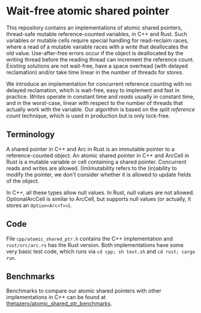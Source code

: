 # Wait-free atomic shared pointer
This repository contains an implementations of atomic shared pointers, thread-safe mutable reference-counted variables, in C++ and Rust.
Such variables or mutable cells require special handling for read-reclaim races,
where a read of a mutable variable races with a write that deallocates the old value.
Use-after-free errors occur if the object is deallocated by the writing thread before the reading thread can increment the reference count.
Existing solutions are not wait-free,
have a space overhead (with delayed reclamation)
and/or take time linear in the number of threads for stores.

We introduce an implementation for concurrent reference counting with no delayed reclamation, which is wait-free, easy to implement and fast in practice. *Writes* operate in constant time and
*reads* usually in constant time, and in the worst-case, linear with respect to the number
of threads that actually work with the variable. Our algorithm is based on the *split reference count* technique, which is used in production but is only lock-free.

## Terminology
A shared pointer in C++ and Arc in Rust is an immutable pointer to a reference-counted object.
An atomic shared pointer in C++ and ArcCell in Rust is a mutable variable or cell containing a shared pointer. Concurrent reads and writes are allowed.
(Im)mutability refers to the (in)ability to modify the pointer, we don't consider whether it is allowed to update fields of the object.

In C++, all these types allow null values. In Rust, null values are not allowed. OptionalArcCell is similar to ArcCell, but supports null values (or actually, it stores an `Option<Arc<T>>`).

## Code
File `cpp/atomic_shared_ptr.h` contains the C++ implementation and `rust/src/arc.rs` has the Rust version.
Both implementations have some very basic test code, which runs via `cd cpp; sh test.sh` and `cd rust; cargo run`.

## Benchmarks
Benchmarks to compare our atomic shared pointers with other implementations in C++ can be found at [thetazero/atomic_shared_ptr_benchmarks](https://github.com/thetazero/atomic_shared_ptr_benchmarks).
